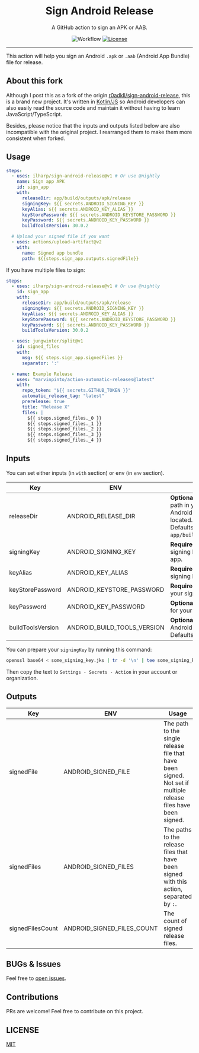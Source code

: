 <div align="center">
<h1>Sign Android Release</h1>
<p>A GitHub action to sign an APK or AAB.</p>

![Workflow](https://img.shields.io/github/workflow/status/ilharp/sign-android-release/Build?style=flat-square)
[![License](https://img.shields.io/github/license/ilharp/sign-android-release?style=flat-square)](https://github.com/ilharp/sign-android-release/blob/master/LICENSE)

</div>

---

This action will help you sign an Android `.apk` or `.aab` (Android App Bundle) file for release.

## About this fork

Although I post this as a fork of the origin
[r0adkll/sign-android-release](https://github.com/r0adkll/sign-android-release), this is a brand new project.
It's written in [Kotlin/JS](https://kotlinlang.org/docs/js-overview.html)
so Android developers can also easily read the source code and maintain it
without having to learn JavaScript/TypeScript.

Besides, please notice that the inputs and outputs listed below are also incompatible with the original project.
I rearranged them to make them more consistent when forked.

## Usage

```yml
steps:
  - uses: ilharp/sign-android-release@v1 # Or use @nightly
    name: Sign app APK
    id: sign_app
    with:
      releaseDir: app/build/outputs/apk/release
      signingKey: ${{ secrets.ANDROID_SIGNING_KEY }}
      keyAlias: ${{ secrets.ANDROID_KEY_ALIAS }}
      keyStorePassword: ${{ secrets.ANDROID_KEYSTORE_PASSWORD }}
      keyPassword: ${{ secrets.ANDROID_KEY_PASSWORD }}
      buildToolsVersion: 30.0.2

  # Upload your signed file if you want
  - uses: actions/upload-artifact@v2
    with:
      name: Signed app bundle
      path: ${{steps.sign_app.outputs.signedFile}}
```

If you have multiple files to sign:

```yaml
steps:
  - uses: ilharp/sign-android-release@v1 # Or use @nightly
    id: sign_app
    with:
      releaseDir: app/build/outputs/apk/release
      signingKey: ${{ secrets.ANDROID_SIGNING_KEY }}
      keyAlias: ${{ secrets.ANDROID_KEY_ALIAS }}
      keyStorePassword: ${{ secrets.ANDROID_KEYSTORE_PASSWORD }}
      keyPassword: ${{ secrets.ANDROID_KEY_PASSWORD }}
      buildToolsVersion: 30.0.2

  - uses: jungwinter/split@v1
    id: signed_files
    with:
      msg: ${{ steps.sign_app.signedFiles }}
      separator: ':'

  - name: Example Release
    uses: "marvinpinto/action-automatic-releases@latest"
    with:
      repo_token: "${{ secrets.GITHUB_TOKEN }}"
      automatic_release_tag: "latest"
      prerelease: true
      title: "Release X"
      files: |
        ${{ steps.signed_files._0 }}
        ${{ steps.signed_files._1 }}
        ${{ steps.signed_files._2 }}
        ${{ steps.signed_files._3 }}
        ${{ steps.signed_files._4 }}
```

## Inputs

You can set either inputs (in `with` section) or env (in `env` section).

Key|ENV|Usage
-|-|-
releaseDir|ANDROID_RELEASE_DIR|**Optional.** The relative directory path in your project where your Android release file will be located.<br />Defaults to `app/build/outputs/apk/release`.
signingKey|ANDROID_SIGNING_KEY|**Required.** The base64 encoded signing key used to sign your app.
keyAlias|ANDROID_KEY_ALIAS|**Required.** The alias of your signing key.
keyStorePassword|ANDROID_KEYSTORE_PASSWORD|**Required.** The password for your signing keystore.
keyPassword|ANDROID_KEY_PASSWORD|**Optional.** The private password for your signing key.
buildToolsVersion|ANDROID_BUILD_TOOLS_VERSION|**Optional.** The version of Android build tools to use. Defaults to `29.0.3`.

You can prepare your `signingKey` by running this command:

```sh
openssl base64 < some_signing_key.jks | tr -d '\n' | tee some_signing_key.jks.base64.txt
```

Then copy the text to `Settings - Secrets - Action` in your account or organization.

## Outputs

Key|ENV|Usage
-|-|-
signedFile|ANDROID_SIGNED_FILE|The path to the single release file that have been signed.<br />Not set if multiple release files have been signed.
signedFiles|ANDROID_SIGNED_FILES|The paths to the release files that have been signed with this action, separated by `:`.
signedFilesCount|ANDROID_SIGNED_FILES_COUNT|The count of signed release files.

## BUGs & Issues

Feel free to [open issues](https://github.com/ilharp/sign-android-release/issues/new).

## Contributions

PRs are welcome! Feel free to contribute on this project.

## LICENSE

[MIT](https://github.com/ilharp/sign-android-release/blob/master/LICENSE)

